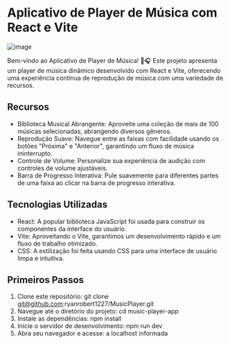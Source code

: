 # Aplicativo de Player de Música com React e Vite

![image](https://github.com/ryanrobert1227/MusicPlayer/assets/99685386/6fd802a6-31ff-4e55-88c3-4b35c923d692)

Bem-vindo ao Aplicativo de Player de Música! 🎵🎧 Este projeto apresenta um player de música dinâmico desenvolvido com React e Vite, oferecendo uma experiência contínua de reprodução de música com uma variedade de recursos.

## Recursos

- Biblioteca Musical Abrangente: Aproveite uma coleção de mais de 100 músicas selecionadas, abrangendo diversos gêneros.
- Reprodução Suave: Navegue entre as faixas com facilidade usando os botões "Próxima" e "Anterior", garantindo um fluxo de música ininterrupto.
- Controle de Volume: Personalize sua experiência de audição com controles de volume ajustáveis.
- Barra de Progresso Interativa: Pule suavemente para diferentes partes de uma faixa ao clicar na barra de progresso interativa.
  
## Tecnologias Utilizadas

- React: A popular biblioteca JavaScript foi usada para construir os componentes da interface do usuário.
- Vite: Aproveitando o Vite, garantimos um desenvolvimento rápido e um fluxo de trabalho otimizado.
- CSS: A estilização foi feita usando CSS para uma interface de usuário limpa e intuitiva.
  
## Primeiros Passos

1. Clone este repositório: git clone git@github.com:ryanrobert1227/MusicPlayer.git
2. Navegue até o diretório do projeto: cd music-player-app
3. Instale as dependências: npm install
4. Inicie o servidor de desenvolvimento: npm run dev
5. Abra seu navegador e acesse: a localhost informada

